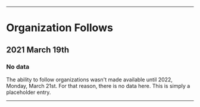 
***

# Organization Follows

## 2021 March 19th

### No data

The ability to follow organizations wasn't made available until 2022, Monday, March 21st. For that reason, there is no data here. This is simply a placeholder entry.

***
